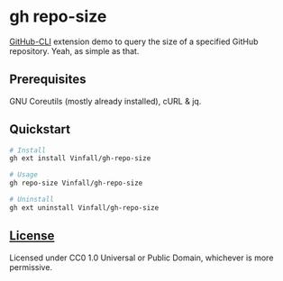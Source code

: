 # gh repo-size

[GitHub-CLI](https://github.com/cli/cli) extension demo to query the size of a specified GitHub repository.
Yeah, as simple as that.

## Prerequisites

GNU Coreutils (mostly already installed), cURL & jq.

## Quickstart

```sh
# Install
gh ext install Vinfall/gh-repo-size

# Usage
gh repo-size Vinfall/gh-repo-size

# Uninstall
gh ext uninstall Vinfall/gh-repo-size
```

## [License](/COPYING)

Licensed under CC0 1.0 Universal or Public Domain, whichever is more permissive.
